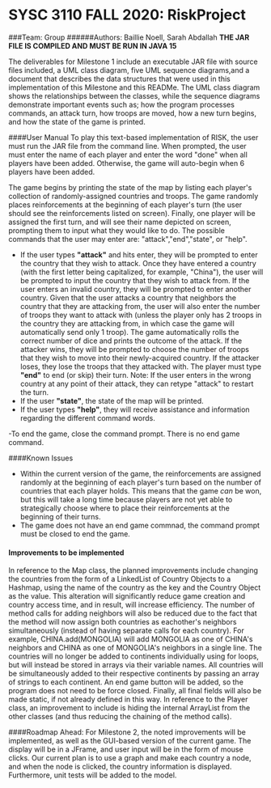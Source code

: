 # SYSC 3110 FALL 2020: RiskProject
###Team: Group
######Authors: Baillie Noell, Sarah Abdallah 
**THE JAR FILE IS COMPILED AND MUST BE RUN IN JAVA 15**

The deliverables for Milestone 1 include an executable JAR file with source files included, a UML class diagram, 
five UML sequence diagrams,and a document that describes the data structures that were used in this implementation 
of this Milestone and this READMe. The UML class diagram shows the relationships between the classes, while the sequence diagrams demonstrate
important events such as; how the program processes commands, an attack turn, how troops are moved, 
how a new turn begins, and how the state of the game is printed. 

####User Manual
To play this text-based implementation of RISK, the user must run the JAR file from the command line. When prompted, the 
user must enter the name of each player and enter the word "done" when all players have been added. 
Otherwise, the game will auto-begin when 6 players have been added. 

The game begins by printing the state of the map by listing each player's collection of randomly-assigned countries and troops.
The game randomly places reinforcements at the beginning of each player's turn (the user should see the reinforcements listed
on screen). 
Finally, one player will be assigned the first turn, and will see their name depicted on screen, prompting them to input what they would like to do.
The possible commands that the user may enter are: "attack","end","state", or "help". 

- If the user types **"attack"** and hits enter, they will be prompted to enter the country that they wish to attack. Once they have 
entered a country (with the first letter being capitalized, for example, "China"), the user will be prompted to input the country that they wish to attack from. 
If the user enters an invalid country, they will be prompted to enter another country. 
Given that the user attacks a country that neighbors the country that they are attacking from, the user will also enter the number of troops they want to attack with (unless the player only has 2 troops in the country they are attacking from,
in which case the game will automatically send only 1 troop). 
The game automatically rolls the correct number of dice and prints the outcome of the attack. 
If the attacker wins, they will be prompted to choose the number of troops that they wish to move into their newly-acquired country. If the attacker loses, they lose the troops that they attacked with. 
The player must type **"end"** to end (or skip) their turn. 
Note: If the user enters in the wrong country at any point of their attack, they can retype "attack" to restart the turn. 
- If the user **"state"**, the state of the map will be printed. 
- If the user types **"help"**, they will receive assistance and information regarding the different command words. 

-To end the game, close the command prompt. There is no end game command. 

####Known Issues 

- Within the current version of the game, the reinforcements are assigned randomly at the beginning of each player's turn based 
on the number of countries that each player holds. This means that the game *can* be won, but this will take a long time because players
are not yet able to strategically choose where to place their reinforcements at the beginning of their turns. 
- The game does not have an end game commnad, the command prompt must be closed to end the game.

#### Improvements to be implemented  
In reference to the Map class, the planned improvements include changing the countries from the form of a LinkedList of Country Objects to a Hashmap, using the name of the 
country as the key and the Country Object as the value. This alteration will significantly reduce game creation and country access time, and in result, will increase efficiency. 
The number of method calls for adding neighbors will also be reduced due to the fact that the method will now assign both countries as 
eachother's neighbors simultaneously (instead of having separate calls for each country). 
For example, CHINA.add(MONGOLIA) will add MONGOLIA as one of CHINA's neighbors and CHINA as one of MONGOLIA's neighbors in a single line. 
The countries will no longer be added to continents individually using for loops, but will instead be stored in arrays via their 
variable names. All countries will be simultaneously added to their respective continents by passing an array of strings to each continent.
An end game button will be added, so the program does not need to be force closed.
Finally, all final fields will also be made static, if not already defined in this way.
In reference to the Player class, an improvement to include is hiding the internal ArrayList from the other classes (and thus reducing the chaining of the method calls). 
  
####Roadmap Ahead:
For Milestone 2, the noted improvements will be implemented, as well as the GUI-based version of the current game. 
The display will be in a JFrame, and user input will be in the form of mouse clicks. 
Our current plan is to use a graph and make each country a node, and when the node is clicked, the country information is displayed. 
Furthermore, unit tests will be added to the model. 



